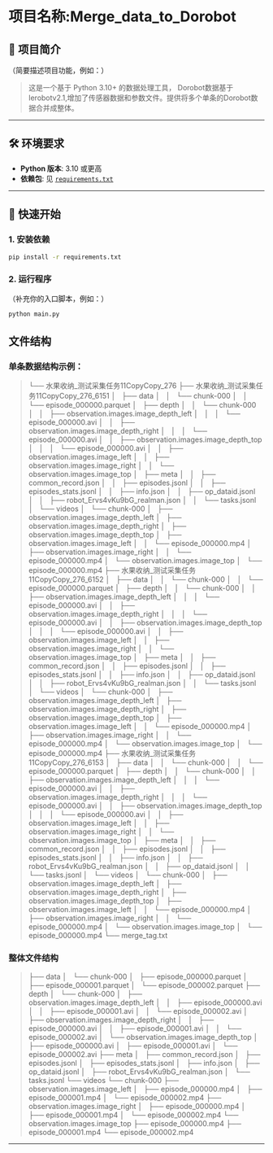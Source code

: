 # 项目名称:Merge_data_to_Dorobot
 
## 📌 项目简介
（简要描述项目功能，例如：）  
> 这是一个基于 Python 3.10+ 的数据处理工具，
> Dorobot数据基于lerobotv2.1,增加了传感器数据和参数文件。提供将多个单条的Dorobot数据合并成整体。
 
---
 
## 🛠️ 环境要求
- **Python 版本**: 3.10 或更高  
- **依赖包**: 见 [`requirements.txt`](requirements.txt)
 
---
 
## 🚀 快速开始
### 1. 安装依赖
```bash
pip install -r requirements.txt
```
 
### 2. 运行程序
（补充你的入口脚本，例如：）
```bash
python main.py
```

## 文件结构
### 单条数据结构示例：
> └── 水果收纳_测试采集任务11CopyCopy_276
    ├── 水果收纳_测试采集任务11CopyCopy_276_6151
    │   ├── data
    │   │   └── chunk-000
    │   │       └── episode_000000.parquet
    │   ├── depth
    │   │   └── chunk-000
    │   │       ├── observation.images.image_depth_left
    │   │       │   └── episode_000000.avi
    │   │       ├── observation.images.image_depth_right
    │   │       │   └── episode_000000.avi
    │   │       ├── observation.images.image_depth_top
    │   │       │   └── episode_000000.avi
    │   │       ├── observation.images.image_left
    │   │       ├── observation.images.image_right
    │   │       └── observation.images.image_top
    │   ├── meta
    │   │   ├── common_record.json
    │   │   ├── episodes.jsonl
    │   │   ├── episodes_stats.jsonl
    │   │   ├── info.json
    │   │   ├── op_dataid.jsonl
    │   │   ├── robot_Ervs4vKu9bG_realman.json
    │   │   └── tasks.jsonl
    │   └── videos
    │       └── chunk-000
    │           ├── observation.images.image_depth_left
    │           ├── observation.images.image_depth_right
    │           ├── observation.images.image_depth_top
    │           ├── observation.images.image_left
    │           │   └── episode_000000.mp4
    │           ├── observation.images.image_right
    │           │   └── episode_000000.mp4
    │           └── observation.images.image_top
    │               └── episode_000000.mp4
    ├── 水果收纳_测试采集任务11CopyCopy_276_6152
    │   ├── data
    │   │   └── chunk-000
    │   │       └── episode_000000.parquet
    │   ├── depth
    │   │   └── chunk-000
    │   │       ├── observation.images.image_depth_left
    │   │       │   └── episode_000000.avi
    │   │       ├── observation.images.image_depth_right
    │   │       │   └── episode_000000.avi
    │   │       ├── observation.images.image_depth_top
    │   │       │   └── episode_000000.avi
    │   │       ├── observation.images.image_left
    │   │       ├── observation.images.image_right
    │   │       └── observation.images.image_top
    │   ├── meta
    │   │   ├── common_record.json
    │   │   ├── episodes.jsonl
    │   │   ├── episodes_stats.jsonl
    │   │   ├── info.json
    │   │   ├── op_dataid.jsonl
    │   │   ├── robot_Ervs4vKu9bG_realman.json
    │   │   └── tasks.jsonl
    │   └── videos
    │       └── chunk-000
    │           ├── observation.images.image_depth_left
    │           ├── observation.images.image_depth_right
    │           ├── observation.images.image_depth_top
    │           ├── observation.images.image_left
    │           │   └── episode_000000.mp4
    │           ├── observation.images.image_right
    │           │   └── episode_000000.mp4
    │           └── observation.images.image_top
    │               └── episode_000000.mp4
    ├── 水果收纳_测试采集任务11CopyCopy_276_6153
    │   ├── data
    │   │   └── chunk-000
    │   │       └── episode_000000.parquet
    │   ├── depth
    │   │   └── chunk-000
    │   │       ├── observation.images.image_depth_left
    │   │       │   └── episode_000000.avi
    │   │       ├── observation.images.image_depth_right
    │   │       │   └── episode_000000.avi
    │   │       ├── observation.images.image_depth_top
    │   │       │   └── episode_000000.avi
    │   │       ├── observation.images.image_left
    │   │       ├── observation.images.image_right
    │   │       └── observation.images.image_top
    │   ├── meta
    │   │   ├── common_record.json
    │   │   ├── episodes.jsonl
    │   │   ├── episodes_stats.jsonl
    │   │   ├── info.json
    │   │   ├── robot_Ervs4vKu9bG_realman.json
    │   │   ├── op_dataid.jsonl
    │   │   └── tasks.jsonl
    │   └── videos
    │       └── chunk-000
    │           ├── observation.images.image_depth_left
    │           ├── observation.images.image_depth_right
    │           ├── observation.images.image_depth_top
    │           ├── observation.images.image_left
    │           │   └── episode_000000.mp4
    │           ├── observation.images.image_right
    │           │   └── episode_000000.mp4
    │           └── observation.images.image_top
    │               └── episode_000000.mp4
    └── merge_tag.txt
### 整体文件结构
> ├── data
│   └── chunk-000
│       ├── episode_000000.parquet
│       ├── episode_000001.parquet
│       └── episode_000002.parquet
├── depth
│   └── chunk-000
│       ├── observation.images.image_depth_left
│       │   ├── episode_000000.avi
│       │   ├── episode_000001.avi
│       │   └── episode_000002.avi
│       ├── observation.images.image_depth_right
│       │   ├── episode_000000.avi
│       │   ├── episode_000001.avi
│       │   └── episode_000002.avi
│       └── observation.images.image_depth_top
│           ├── episode_000000.avi
│           ├── episode_000001.avi
│           └── episode_000002.avi
├── meta
│   ├── common_record.json
│   ├── episodes.jsonl
│   ├── episodes_stats.jsonl
│   ├── info.json
│   ├── op_dataid.jsonl
│   ├── robot_Ervs4vKu9bG_realman.json
│   └── tasks.jsonl
└── videos
    └── chunk-000
        ├── observation.images.image_left
        │   ├── episode_000000.mp4
        │   ├── episode_000001.mp4
        │   └── episode_000002.mp4
        ├── observation.images.image_right
        │   ├── episode_000000.mp4
        │   ├── episode_000001.mp4
        │   └── episode_000002.mp4
        └── observation.images.image_top
            ├── episode_000000.mp4
            ├── episode_000001.mp4
            └── episode_000002.mp4

---
